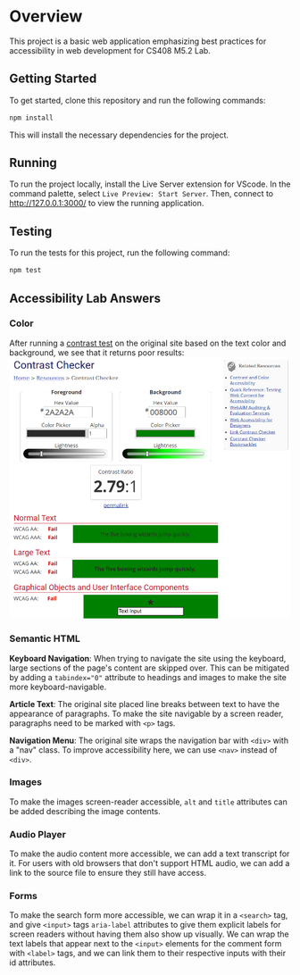 # Overview
This project is a basic web application emphasizing best practices for accessibility in web development for CS408 M5.2 Lab.

## Getting Started

To get started, clone this repository and run the following commands:

```bash
npm install
```
This will install the necessary dependencies for the project.

## Running
To run the project locally, install the Live Server extension for VScode. In the
command palette, select `Live Preview: Start Server`. Then, connect to
http://127.0.0.1:3000/ to view the running application.

## Testing
To run the tests for this project, run the following command:

```bash
npm test
```

## Accessibility Lab Answers

### Color
After running a [contrast test](https://webaim.org/resources/contrastchecker) on the original site based on the text color and background, we see that it returns poor results:
![Failing Test Results](media/ColorTestFail.png)

### Semantic HTML
**Keyboard Navigation**: When trying to navigate the site using the keyboard, large sections of the page's content are skipped over. This can be mitigated by adding a `tabindex="0"` attribute to headings and images to make the site more keyboard-navigable.

**Article Text**: The original site placed line breaks between text to have the appearance of paragraphs. To make the site navigable by a screen reader, paragraphs need to be marked with `<p>` tags.

**Navigation Menu**: The original site wraps the navigation bar with `<div>` with a "nav" class. To improve accessibility here, we can use `<nav>` instead of `<div>`.

### Images
To make the images screen-reader accessible, `alt` and `title` attributes can be added describing the image contents.

### Audio Player
To make the audio content more accessible, we can add a text transcript for it. For users with old browsers that don't support HTML audio, we can add a link to the
source file to ensure they still have access.

### Forms
To make the search form more accessible, we can wrap it in a `<search>` tag, and give `<input>` tags `aria-label` attributes to give them explicit labels for screen readers
without having them also show up visually. We can wrap the text labels that appear next to the `<input>` elements for the comment form with `<label>` tags, and we can link them to
their respective inputs with their id attributes.